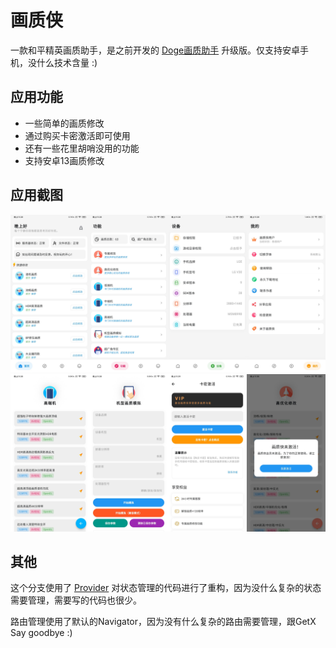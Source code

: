 # 画质侠

一款和平精英画质助手，是之前开发的 [Doge画质助手](https://github.com/shinexoh/dogehzzs) 升级版。仅支持安卓手机，没什么技术含量 :)

## 应用功能

* 一些简单的画质修改
* 通过购买卡密激活即可使用
* 还有一些花里胡哨没用的功能
* 支持安卓13画质修改

## 应用截图
![应用截图1](./docs/img1.png)
![应用截图2](./docs/img2.png)

## 其他

这个分支使用了 [Provider](https://pub.dev/packages/provider) 对状态管理的代码进行了重构，因为没什么复杂的状态需要管理，需要写的代码也很少。

路由管理使用了默认的Navigator，因为没有什么复杂的路由需要管理，跟GetX Say goodbye :)
